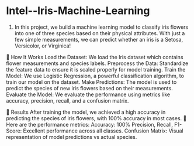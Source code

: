 # Intel--Iris-Machine-Learning
1. In this project, we build a machine learning model to classify iris flowers into one of three species based on their physical attributes. With just a few simple measurements, we can predict whether an iris is a Setosa, Versicolor, or Virginica!

🧠 How It Works
Load the Dataset: We load the Iris dataset which contains flower measurements and species labels.
Preprocess the Data: Standardize the feature data to ensure it is scaled properly for model training.
Train the Model: We use Logistic Regression, a powerful classification algorithm, to train our model on the dataset.
Make Predictions: The model is used to predict the species of new iris flowers based on their measurements.
Evaluate the Model: We evaluate the performance using metrics like accuracy, precision, recall, and a confusion matrix.

🎯 Results
After training the model, we achieved a high accuracy in predicting the species of iris flowers, with 100% accuracy in most cases. 🎉
Here are the performance metrics:
Accuracy: 100%
Precision, Recall, F1-Score: Excellent performance across all classes.
Confusion Matrix: Visual representation of model predictions vs actual species.
